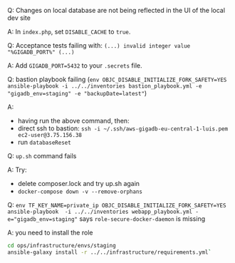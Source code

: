 Q: Changes on local database are not being reflected in the UI of the local dev site

A: In `index.php`, set `DISABLE_CACHE` to `true`.

Q: Acceptance tests failing with: `(...) invalid integer value "%GIGADB_PORT%" (...)`

A: Add `GIGADB_PORT=5432` to your `.secrets` file.

Q: bastion playbook failing (`env OBJC_DISABLE_INITIALIZE_FORK_SAFETY=YES ansible-playbook -i ../../inventories bastion_playbook.yml -e "gigadb_env=staging" -e "backupDate=latest"`)

A:

- having run the above command, then:
- direct ssh to bastion: `ssh -i ~/.ssh/aws-gigadb-eu-central-1-luis.pem ec2-user@3.75.156.38`
- run `databaseReset`

Q: `up.sh` command fails

A: Try:

- delete composer.lock and try up.sh again
- `docker-compose down -v --remove-orphans`

Q: `env TF_KEY_NAME=private_ip OBJC_DISABLE_INITIALIZE_FORK_SAFETY=YES ansible-playbook  -i ../../inventories webapp_playbook.yml -e="gigadb_env=staging"` says `role-secure-docker-daemon` is missing

A: you need to install the role

```sh
cd ops/infrastructure/envs/staging
ansible-galaxy install -r ../../infrastructure/requirements.yml`
```
